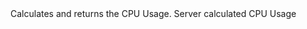 <function name="CalculateCPUUsage" parent="gameserver" type="libraryfunc">
	<description>
		Calculates and returns the CPU Usage.
		<added version="0.7"></added>
	</description>
	<realm>Server</realm>
	<rets>
		<ret name="cpuUsage" type="number">calculated CPU Usage</ret>
	</rets>
</function>